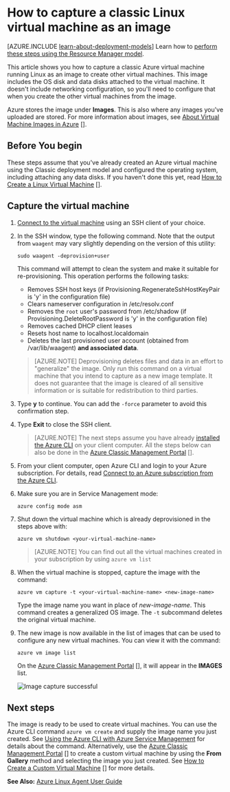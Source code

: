 <properties
	pageTitle="Capture an image of a Linux VM | Azure"
	description="Learn how to capture an image of a Linux-based Azure virtual machine (VM) created with the classic deployment model."
	services="virtual-machines-linux"
	documentationCenter=""
	authors="iainfoulds"
	manager="timlt"
	editor="tysonn"
	tags="azure-service-management"/>

<tags
	ms.service="virtual-machines-linux"
	ms.date="06/14/2016"
	wacn.date=""/>


# How to capture a classic Linux virtual machine as an image

[AZURE.INCLUDE [learn-about-deployment-models](../includes/learn-about-deployment-models-classic-include.md)] Learn how to [perform these steps using the Resource Manager model](/documentation/articles/virtual-machines-linux-capture-image/).

This article shows you how to capture a classic Azure virtual machine running Linux as an image to create other virtual machines. This image includes the OS disk and data disks attached to the virtual machine. It doesn't include networking configuration, so you'll need to configure that when you create the other virtual machines from the image.

Azure stores the image under **Images**. This is also where any images you've uploaded are stored. For more information about images, see [About Virtual Machine Images in Azure] [].

## Before You begin

These steps assume that you've already created an Azure virtual machine using the Classic deployment model and configured the operating system, including attaching any data disks. If you haven't done this yet, read [How to Create a Linux Virtual Machine] [].


## Capture the virtual machine

1. [Connect to the virtual machine](/documentation/articles/virtual-machines-linux-classic-log-on/) using an SSH client of your choice.

2. In the SSH window, type the following command.  Note that the output from `waagent` may vary slightly depending on the version of this utility:

	`sudo waagent -deprovision+user`

	This command will attempt to clean the system and make it suitable for re-provisioning. This operation performs the following tasks:

	- Removes SSH host keys (if Provisioning.RegenerateSshHostKeyPair is 'y' in the configuration file)
	- Clears nameserver configuration in /etc/resolv.conf
	- Removes the `root` user's password from /etc/shadow (if Provisioning.DeleteRootPassword is 'y' in the configuration file)
	- Removes cached DHCP client leases
	- Resets host name to localhost.localdomain
	- Deletes the last provisioned user account (obtained from /var/lib/waagent) **and associated data**.

	>[AZURE.NOTE] Deprovisioning deletes files and data in an effort to "generalize" the image. Only run this command on a virtual machine that you intend to capture as a new image template. It does not guarantee that the image is cleared of all sensitive information or is suitable for redistribution to third parties.


3. Type **y** to continue. You can add the `-force` parameter to avoid this confirmation step.

4. Type **Exit** to close the SSH client.

	>[AZURE.NOTE] The next steps assume you have already [installed the Azure CLI](/documentation/articles/xplat-cli-install/) on your client computer. All the steps below can also be done in the [Azure Classic Management Portal] [].

5. From your client computer, open Azure CLI and login to your Azure subscription. For details, read [Connect to an Azure subscription from the Azure CLI](/documentation/articles/xplat-cli-connect/).

6. Make sure you are in Service Management mode:

	`azure config mode asm`

7. Shut down the virtual machine which is already deprovisioned in the steps above with:

	`azure vm shutdown <your-virtual-machine-name>`

	>[AZURE.NOTE] You can find out all the virtual machines created in your subscription by using `azure vm list`

8. When the virtual machine is stopped, capture the image with the command:

	`azure vm capture -t <your-virtual-machine-name> <new-image-name>`

	Type the image name you want in place of _new-image-name_. This command creates a generalized OS image. The `-t` subcommand deletes the original virtual machine.

9.	The new image is now available in the list of images that can be used to configure any new virtual machines. You can view it with the command:

	`azure vm image list`

	On the [Azure Classic Management Portal] [], it will appear in the **IMAGES** list.

	![Image capture successful](./media/virtual-machines-linux-classic-capture-image/VMCapturedImageAvailable.png)


## Next steps
The image is ready to be used to create virtual machines. You can use the Azure CLI command `azure vm create` and supply the image name you just created. See [Using the Azure CLI with Azure Service Management](/documentation/articles/virtual-machines-command-line-tools/) for details about the command. Alternatively, use the [Azure Classic Management Portal] [] to create a custom virtual machine by using the **From Gallery** method and selecting the image you just created. See [How to Create a Custom Virtual Machine] [] for more details.

**See Also:** [Azure Linux Agent User Guide](/documentation/articles/virtual-machines-linux-agent-user-guide/)

[Azure Classic Management Portal]: http://manage.windowsazure.cn
[About Virtual Machine Images in Azure]: /documentation/articles/virtual-machines-linux-classic-about-images/
[How to Create a Custom Virtual Machine]: /documentation/articles/virtual-machines-linux-classic-create-custom/
[How to Attach a Data Disk to a Virtual Machine]: /documentation/articles/virtual-machines-windows-classic-attach-disk/
[How to Create a Linux Virtual Machine]: /documentation/articles/virtual-machines-linux-classic-create-custom/
